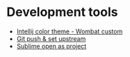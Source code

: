 # Development tools

- [Intellij color theme - Wombat custom](./intellij-wombat-colors-custom)
- [Git push & set upstream](./git-push-up)
- [Sublime open as project](./sublime-open-as-project)
